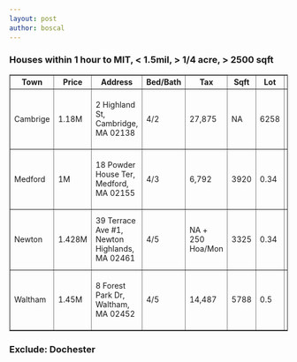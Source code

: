 ```yaml
---
layout: post
author: boscal
---
```

### Houses within 1 hour to MIT, < 1.5mil, > 1/4 acre, > 2500 sqft

<table border="1">
<tr>	
<th>Town</th>
<th>Price</th>
<th>Address</th>
<th>Bed/Bath</th>
<th>Tax</th>
<th>Sqft</th>
<th>Lot</th>
<th>YearBuilt</th>
<th>ToMIT</th>
<th>DatesOut</th>
<th>Note</th>
<th>Link</th>
</tr>
<tr>
<td>Cambrige</td>
<td>1.18M</td>
<td>2 Highland St, Cambridge, MA 02138</td>
<td>4/2</td>
<td>27,875</td>
<td>NA</td>
<td>6258</td>
<td>1866</td>
<td>9 min</td>
<td>3/12/2020</td>
<td>Est 1.2M</td>
<td><a href="https://www.zillow.com/homedetails/2-Highland-St-Cambridge-MA-02138/56438933_zpid/?" target="_blank"><img src="/assets/images/Cambridge_2HighlandSt.png" width="150" height=
"100"></a></td>
</tr>

<tr>
<td>Medford</td>
<td>1M</td>
<td>18 Powder House Ter, Medford, MA 02155</td>
<td>4/3</td>
<td>6,792</td>
<td>3920</td>
<td>0.34</td>
<td>1960</td>
<td>15 min</td>
<td>4/8/2020</td>
<td>Est 0.9M</td>
<td><a href="https://www.zillow.com/homedetails/18-Powder-House-Ter-Medford-MA-02155/56278225_zpid/?" target="_blank"><img src="/assets/images/Medford_18PowderHouseTer.png" width="150" height="100"></a></td>
</tr>

<tr>
<td>Newton</td>
<td>1.428M</td>
<td>39 Terrace Ave #1, Newton Highlands, MA 02461</td>
<td>4/5</td>
<td>NA + 250 Hoa/Mon</td>
<td>3325</td>
<td>0.34</td>
<td>1885</td>
<td>19 min</td>
<td>3/14/2020</td>
<td>Est 1.4M</td>
<td><a href="https://www.zillow.com/homedetails/39-Terrace-Ave-1-Newton-Highlands-MA-02461/2080548453_zpid/?" target="_blank"><img src="/assets/images/NewtonHighlands_39TerraceAve.png" width="150" height="100"></a></td>
</tr>


<tr>
<td>Waltham</td>
<td>1.45M</td>
<td>8 Forest Park Dr, Waltham, MA 02452</td>
<td>4/5</td>
<td>14,487</td>
<td>5788</td>
<td>0.5</td>
<td>1987</td>
<td>22 min</td>
<td>2/5/2020</td>
<td>Back to market. Est 1.42M</td>
<td><a href="https://www.zillow.com/homedetails/8-Forest-Park-Dr-Waltham-MA-02452/56540381_zpid/" target="_blank"><img src="/assets/images/Waltham_8ForestParkDr.png" width="150" height="100"></a></td>
</tr>

		
			
			
</table>

### Exclude: Dochester
